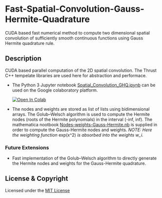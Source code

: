 # Fast-Spatial-Convolution-Gauss-Hermite-Quadrature
CUDA based fast numerical method to compute two dimensional spatial convolution of sufficiently smooth continuous functions using Gauss Hermite quadrature rule. 

## Description

CUDA based parallel computation of the 2D spatial convolution. The Thrust C++ tempelate libraries are used here for abstraction and performace. 

* The Python 3 Jupyter notebook [Spatial_Convolution_GHQ.ipynb](Spatial_Convolution_GHQ.ipynb) can be used on the Google colaboratory platform. 

  [![Open In Colab](https://colab.research.google.com/assets/colab-badge.svg)](https://colab.research.google.com/github/kk17m/CUDA-Spatial-Convolution-Gauss-Hermite-Quadrature/blob/master/Spatial_Convolution_GHQ.ipynb)

* The nodes and weights are stored as list of lists using bidimensional arrays. The Golub–Welsch algorithm is used to compute the Hermite nodes (roots of the Hermite polynomials) in the interval (-inf, inf). The mathematica nootbook [Nodes-weights-Gauss-Hermite.nb](Nodes-weights-Gauss-Hermite.nb) is supplied in order to compute the Gauss-Hermite nodes and weights. 
*NOTE: Here the weighting function* exp(x^2) *is absorbed into the weights w_i.*  

### Future Extensions

* Fast implementation of the Golub–Welsch algorithm to directly generate the Hermite nodes and weights for the Gauss-Hermite quadrature. 

## License & Copyright
Licensed under the [MIT License](LICENSE)
